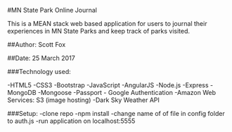 #MN State Park Online Journal

This is a MEAN stack web based application for users to journal their experiences in MN State Parks and keep track of parks visited.

##Author: Scott Fox

##Date: 25 March 2017

###Technology used:

-HTML5
-CSS3
-Bootstrap
-JavaScript
-AngularJS
-Node.js
-Express
-MongoDB
-Mongoose
-Passport - Google Authentication
-Amazon Web Services: S3 (image hosting)
-Dark Sky Weather API

###Setup:
-clone repo
-npm install
-change name of of file in config folder to auth.js
-run application on localhost:5555

